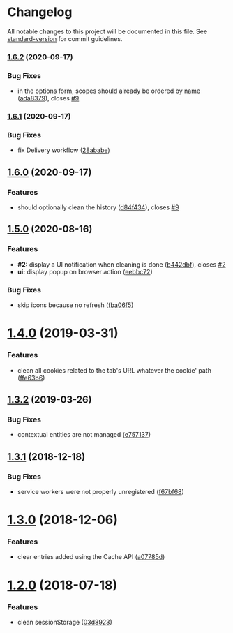 # Changelog

All notable changes to this project will be documented in this file. See [standard-version](https://github.com/conventional-changelog/standard-version) for commit guidelines.

### [1.6.2](https://github.com/tmorin/ff-cpdn/compare/v1.6.1...v1.6.2) (2020-09-17)


### Bug Fixes

* in the options form, scopes should already be ordered by name ([ada8379](https://github.com/tmorin/ff-cpdn/commit/ada83798e84c093b5e07411f44c5f85fffbc57c7)), closes [#9](https://github.com/tmorin/ff-cpdn/issues/9)

### [1.6.1](https://github.com/tmorin/ff-cpdn/compare/v1.6.0...v1.6.1) (2020-09-17)


### Bug Fixes

* fix Delivery workflow ([28ababe](https://github.com/tmorin/ff-cpdn/commit/28ababea11bc618c99ac5f7e89e5d10905c4e031))

## [1.6.0](https://github.com/tmorin/ff-cpdn/compare/v1.5.0...v1.6.0) (2020-09-17)


### Features

* should optionally clean the history ([d84f434](https://github.com/tmorin/ff-cpdn/commit/d84f4346c5114588b4ad35de6eda472158b6fe86)), closes [#9](https://github.com/tmorin/ff-cpdn/issues/9)

## [1.5.0](https://github.com/tmorin/ff-cpdn/compare/v1.4.0...v1.5.0) (2020-08-16)


### Features

* **#2:** display a UI notification when cleaning is done ([b442dbf](https://github.com/tmorin/ff-cpdn/commit/b442dbf1d8e35fe264d1eb501719b58c26ea7801)), closes [#2](https://github.com/tmorin/ff-cpdn/issues/2)
* **ui:** display popup on browser action ([eebbc72](https://github.com/tmorin/ff-cpdn/commit/eebbc729649beb64db7e1af5545ccd03cbbeaf1b))


### Bug Fixes

* skip icons because no refresh ([fba06f5](https://github.com/tmorin/ff-cpdn/commit/fba06f5c72b1b47af5b50c9aaf012ea0c0e2fe91))

# [1.4.0](https://github.com/tmorin/ff-cpdn/compare/v1.3.2...v1.4.0) (2019-03-31)


### Features

* clean all cookies related to the tab's URL whatever the cookie' path ([ffe63b6](https://github.com/tmorin/ff-cpdn/commit/ffe63b6))



## [1.3.2](https://github.com/tmorin/ff-cpdn/compare/v1.3.1...v1.3.2) (2019-03-26)


### Bug Fixes

* contextual entities are not managed ([e757137](https://github.com/tmorin/ff-cpdn/commit/e757137))



<a name="1.3.1"></a>
## [1.3.1](https://github.com/tmorin/ff-cpdn/compare/v1.3.0...v1.3.1) (2018-12-18)


### Bug Fixes

* service workers were not properly unregistered ([f67bf68](https://github.com/tmorin/ff-cpdn/commit/f67bf68))



<a name="1.3.0"></a>
# [1.3.0](https://github.com/tmorin/ff-cpdn/compare/v1.2.0...v1.3.0) (2018-12-06)


### Features

* clear entries added using the Cache API ([a07785d](https://github.com/tmorin/ff-cpdn/commit/a07785d))



<a name="1.2.0"></a>
# [1.2.0](https://github.com/tmorin/ff-cpdn/compare/v1.1.0...v1.2.0) (2018-07-18)


### Features

* clean sessionStorage ([03d8923](https://github.com/tmorin/ff-cpdn/commit/03d8923))
